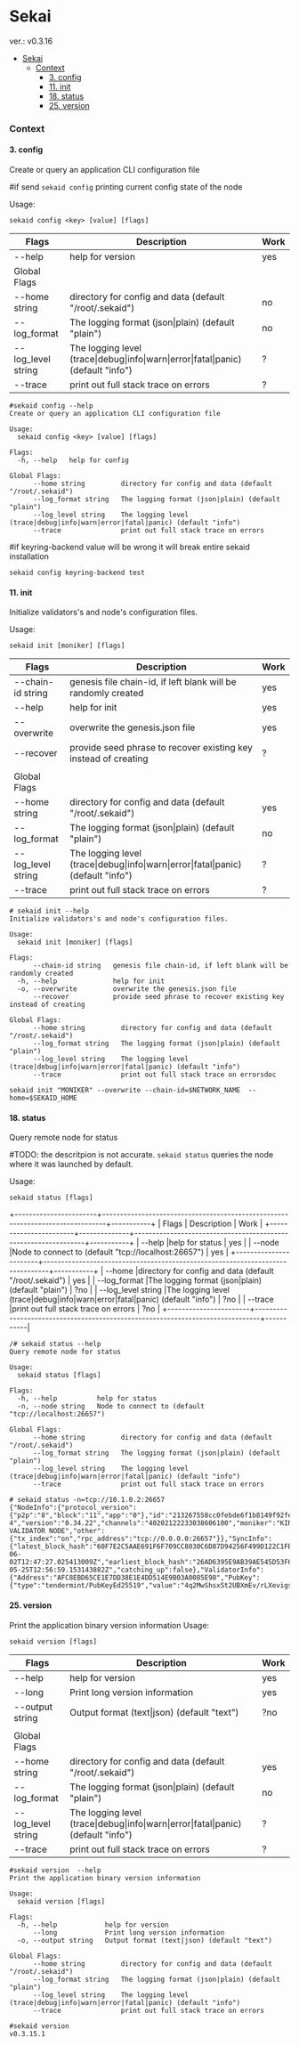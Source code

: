 # Sekai
ver.: v0.3.16
               
- [Sekai](#sekai)
    - [Context](#context)
      - [3. config](#3-config)
      - [11. init](#11-init)
      - [18. status](#18-status)
      - [25. version](#25-version)
### Context
#### 3. config
Create or query an application CLI configuration file

#if send ```sekaid config``` printing current config state of the node 

Usage:
```
sekaid config <key> [value] [flags]
```
| Flags              | Description                                                                        | Work |
|--------------------|------------------------------------------------------------------------------------|------|
| --help             | help for version                                                                   | yes  |
| Global Flags       |                                                                                    |      |
| --home string      | directory for config and data (default "/root/.sekaid")                            | no   |
| --log_format       | The logging format (json\|plain) (default "plain")                                 | no   |
| --log_level string | The logging level (trace\|debug\|info\|warn\|error\|fatal\|panic) (default "info") | ?    |
| --trace            | print out full stack trace on errors                                               | ?    |
```
#sekaid config --help
Create or query an application CLI configuration file

Usage:
  sekaid config <key> [value] [flags]

Flags:
  -h, --help   help for config

Global Flags:
      --home string         directory for config and data (default "/root/.sekaid")
      --log_format string   The logging format (json|plain) (default "plain")
      --log_level string    The logging level (trace|debug|info|warn|error|fatal|panic) (default "info")
      --trace               print out full stack trace on errors
```
#if keyring-backend value will be wrong it will break entire sekaid installation
```
sekaid config keyring-backend test
```
#### 11. init
Initialize validators's and node's configuration files.

Usage:
```
sekaid init [moniker] [flags]
```
| Flags              | Description                                                                        | Work |
|--------------------|------------------------------------------------------------------------------------|------|
| --chain-id string  | genesis file chain-id, if left blank will be randomly created                      | yes  |
| --help             | help for init                                                                      | yes  |
| --overwrite        | overwrite the genesis.json file                                                    | yes  |
| --recover          | provide seed phrase to recover existing key instead of creating                    | ?    |
|                    |                                                                                    |      |
| Global Flags       |                                                                                    |      |
| --home string      | directory for config and data (default "/root/.sekaid")                            | yes  |
| --log_format       | The logging format (json\|plain) (default "plain")                                 | no   |
| --log_level string | The logging level (trace\|debug\|info\|warn\|error\|fatal\|panic) (default "info") | ?    |
| --trace            | print out full stack trace on errors                                               | ?    |

```
# sekaid init --help
Initialize validators's and node's configuration files.

Usage:
  sekaid init [moniker] [flags]

Flags:
      --chain-id string   genesis file chain-id, if left blank will be randomly created
  -h, --help              help for init
  -o, --overwrite         overwrite the genesis.json file
      --recover           provide seed phrase to recover existing key instead of creating

Global Flags:
      --home string         directory for config and data (default "/root/.sekaid")
      --log_format string   The logging format (json|plain) (default "plain")
      --log_level string    The logging level (trace|debug|info|warn|error|fatal|panic) (default "info")
      --trace               print out full stack trace on errorsdoc 
```
```
sekaid init "MONIKER" --overwrite --chain-id=$NETWORK_NAME  --home=$SEKAID_HOME
```
#### 18. status
Query remote node for status

#TODO: the descritpion is not accurate. `sekaid status` queries the node where it was launched by default.

Usage:
```
sekaid status [flags]
```
+-----------------------+-------------------------------------------------------------------------------+-----------+
|   Flags               |                                   Description                                 |   Work    |
+-----------------------+--------------+----------------------------------------------------------------+-----------+
|   --help              |help for status                                                                |   yes     |
|   --node              |Node to connect to (default "tcp://localhost:26657")                           |   yes     |
+-----------------------+-------------------------------------------------------------------------------+-----------+
|   --home              |directory for config and data (default "/root/.sekaid")                        |   yes     |
|   --log_format        |The logging format (json|plain) (default "plain")                              |   ?no     |
|   --log_level string  |The logging level (trace|debug|info|warn|error|fatal|panic) (default "info")   |   ?no     |
|   --trace             |print out full stack trace on errors                                           |   ?no     |
+-----------------------+-------------------------------------------------------------------------------+-----------|

```
/# sekaid status --help
Query remote node for status

Usage:
  sekaid status [flags]

Flags:
  -h, --help          help for status
  -n, --node string   Node to connect to (default "tcp://localhost:26657")

Global Flags:
      --home string         directory for config and data (default "/root/.sekaid")
      --log_format string   The logging format (json|plain) (default "plain")
      --log_level string    The logging level (trace|debug|info|warn|error|fatal|panic) (default "info")
      --trace               print out full stack trace on errors
```

```
# sekaid status -n=tcp://10.1.0.2:26657
{"NodeInfo":{"protocol_version":{"p2p":"8","block":"11","app":"0"},"id":"213267558cc0febde6f1b8149f92fecf16d48b38","listen_addr":"tcp://168.119.228.165:36656","network":"localnet-4","version":"0.34.22","channels":"40202122233038606100","moniker":"KIRA VALIDATOR NODE","other":{"tx_index":"on","rpc_address":"tcp://0.0.0.0:26657"}},"SyncInfo":{"latest_block_hash":"60F7E2C5AAE691F6F709CC8030C6D87D94256F499D122C1FBBA93D8242C8A116","latest_app_hash":"B264A864767D9BE51E73A560008B44B9503E9798C7EBB570FEA7B67BC75BE54F","latest_block_height":"58760","latest_block_time":"2023-06-02T12:47:27.025413009Z","earliest_block_hash":"26AD6395E9AB39AE545D53F64B2DFF4C664F55448A5A96F9963336386CFE2B3C","earliest_app_hash":"E3B0C44298FC1C149AFBF4C8996FB92427AE41E4649B934CA495991B7852B855","earliest_block_height":"1","earliest_block_time":"2023-05-25T12:56:59.153143882Z","catching_up":false},"ValidatorInfo":{"Address":"AFC8EBD65CE1E7DD38E1E4DD514E9B03A0085E98","PubKey":{"type":"tendermint/PubKeyEd25519","value":"4q2MwShsxSt2UBXmEv/rLXevigs6uln9J74uxA/XbRE="},"VotingPower":"1"}}
```

#### 25. version
Print the application binary version information
Usage:
```
sekaid version [flags]
```
| Flags              | Description                                                                        | Work |
|--------------------|------------------------------------------------------------------------------------|------|
| --help             | help for version                                                                   | yes  |
| --long             | Print long version information                                                     | yes  |
| --output string    | Output format (text\|json) (default "text")                                        | ?no  |
|                    |                                                                                    |      |
| Global Flags       |                                                                                    |      |
| --home string      | directory for config and data (default "/root/.sekaid")                            | yes  |
| --log_format       | The logging format (json\|plain) (default "plain")                                 | no   |
| --log_level string | The logging level (trace\|debug\|info\|warn\|error\|fatal\|panic) (default "info") | ?    |
| --trace            | print out full stack trace on errors                                               | ?    |
```
#sekaid version  --help
Print the application binary version information

Usage:
  sekaid version [flags]

Flags:
  -h, --help            help for version
      --long            Print long version information
  -o, --output string   Output format (text|json) (default "text")

Global Flags:
      --home string         directory for config and data (default "/root/.sekaid")
      --log_format string   The logging format (json|plain) (default "plain")
      --log_level string    The logging level (trace|debug|info|warn|error|fatal|panic) (default "info")
      --trace               print out full stack trace on errors
```

```
#sekaid version
v0.3.15.1
```